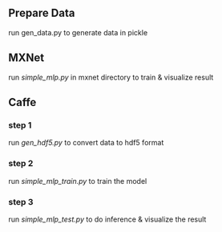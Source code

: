 ## Prepare Data
run gen_data.py to generate data in pickle

## MXNet
run *simple_mlp.py* in mxnet directory to train & visualize result

## Caffe
### step 1
run *gen_hdf5.py* to convert data to hdf5 format
### step 2
run *simple_mlp_train.py* to train the model
### step 3
run *simple_mlp_test.py* to do inference & visualize the result
